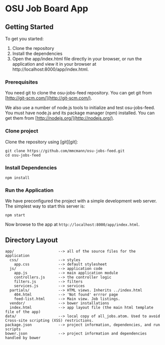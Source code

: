 # OSU Job Board App

## Getting Started

To get you started:

1. Clone the repository
2. Install the dependencies
3. Open the app/index.html file directly in your browser, or run the application
   and view it in your browser at http://localhost:8000/app/index.html.

### Prerequisites

You need git to clone the osu-jobs-feed repository. You can get git from
[http://git-scm.com/](http://git-scm.com/).

We also use a number of node.js tools to initialize and test osu-jobs-feed. You must have node.js and
its package manager (npm) installed.  You can get them from [http://nodejs.org/](http://nodejs.org/).

### Clone project

Clone the repository using [git][git]:

```
git clone https://github.com/mmcmann/osu-jobs-feed.git
cd osu-jobs-feed
```

### Install Dependencies

```
npm install
```

### Run the Application

We have preconfigured the project with a simple development web server.  The simplest way to start
this server is:

```
npm start
```

Now browse to the app at `http://localhost:8000/app/index.html`.

## Directory Layout

```
app/                    --> all of the source files for the application
  css/                  --> styles
    app.css             --> default stylesheet
  js/                   --> application code
    app.js              --> main application module
    controllers.js      --> the controller logic
    filters.js          --> filters
    services.js         --> services
  partials/             --> HTML views. Inherits ../index.html
    404.html            --> 'Not found' errror page
    feed-list.html      --> Main view. Job listings.
  vendor/               --> bower installations
  index.html            --> app layout file (the main html template file of the app)
data/                   --> local copy of all_jobs.atom. Used to avoid Cross-site scripting (XSS) restrictions.
package.json            --> project information, dependencies, and run scripts
bower.json              --> project information and dependencies handled by bower
```
